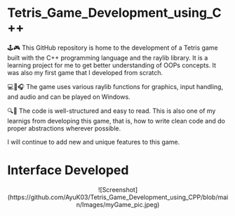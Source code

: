 # Tetris_Game_Development_using_C++

🕹️🎮 This GitHub repository is home to the development of a Tetris game built with the C++ programming language and the raylib library. It is a learning project for me to get better understanding of OOPs concepts. It was also my first game that I developed from scratch.

💻🎨🎧 The game uses various raylib functions for graphics, input handling, and audio and can be played on Windows. 

🔍📖 The code is well-structured and easy to read. This is also one of my learnigs from developing this game, that is, how to write clean code and do proper abstractions wherever possible.

I will continue to add new and unique features to this game.

# Interface Developed
<p align="center">
  ![Screenshot](https://github.com/AyuK03/Tetris_Game_Development_using_CPP/blob/main/Images/myGame_pic.jpeg)
</p>

